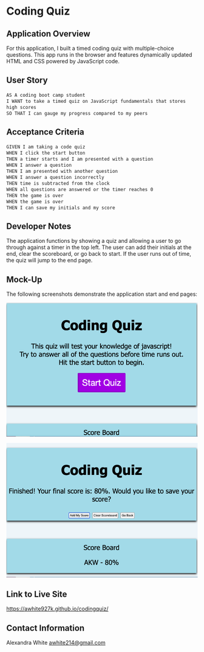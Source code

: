 # Coding Quiz

## Application Overview

For this application, I built a timed coding quiz with multiple-choice questions. This app runs in the browser and features dynamically updated HTML and CSS powered by JavaScript code. 

## User Story

```
AS A coding boot camp student
I WANT to take a timed quiz on JavaScript fundamentals that stores high scores
SO THAT I can gauge my progress compared to my peers
```

## Acceptance Criteria

```
GIVEN I am taking a code quiz
WHEN I click the start button
THEN a timer starts and I am presented with a question
WHEN I answer a question
THEN I am presented with another question
WHEN I answer a question incorrectly
THEN time is subtracted from the clock
WHEN all questions are answered or the timer reaches 0
THEN the game is over
WHEN the game is over
THEN I can save my initials and my score
```

## Developer Notes
The application functions by showing a quiz and allowing a user to go through against a timer in the top left. The user can add their initials at the end, clear the scoreboard, or go back to start. If the user runs out of time, the quiz will jump to the end page. 

## Mock-Up

The following screenshots demonstrate the application start and end pages:

![A user clicks through an interactive coding quiz](./Assets/codingquiz-start.png) 

![A user enters initials to save the high score before resetting and starting over.](./Assets/codingquiz-end.png)

## Link to Live Site
https://awhite927k.github.io/codingquiz/

## Contact Information
Alexandra White
awhite214@gmail.com
